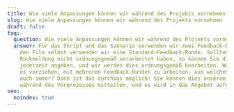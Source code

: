 ```yaml
---
title: Wie viele Anpassungen können wir während des Projekts vornehmen?
slug: Wie viele Anpassungen können wir während des Projekts vornehmen
draft: false
faq:
  question: Wie viele Anpassungen können wir während des Projekts vornehmen?
  answer: Für das Skript und das Szenario verwenden wir zwei Feedback-Runden. Für
    den Film selbst verwenden wir eine Standard-Feedback-Runde. Sollten wir die
    Rückmeldung nicht ordnungsgemäß verarbeitet haben, so können Sie dies
    jederzeit angeben, und wir werden dies ordnungsgemäß bearbeiten. Würden Sie
    es vorziehen, mit mehreren Feedback-Runden zu arbeiten, aus welchem Grund
    auch immer? Dann ist das durchaus möglich! Sie können dies unserem Berater
    während des Vorprozesses mitteilen, und es wird in das Angebot aufgenommen.
seo:
  noindex: true
---
```

